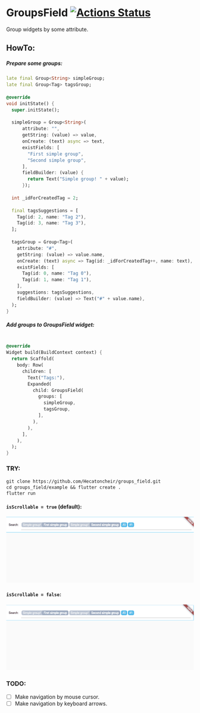 # GroupsField [![Actions Status](https://github.com/Hecatoncheir/groups_field/workflows/check/badge.svg)](https://github.com/Hecatoncheir/groups_field/actions)

Group widgets by some attribute.


## HowTo:

##### Prepare some groups:
```dart
late final Group<String> simpleGroup;
late final Group<Tag> tagsGroup;

@override
void initState() {
  super.initState();

  simpleGroup = Group<String>(
      attribute: "",
      getString: (value) => value,
      onCreate: (text) async => text,
      existFields: [
        "First simple group",
        "Second simple group",
      ],
      fieldBuilder: (value) {
        return Text("Simple group! " + value);
      });

  int _idForCreatedTag = 2;

  final tagsSuggestions = [
    Tag(id: 2, name: "Tag 2"),
    Tag(id: 3, name: "Tag 3"),
  ];

  tagsGroup = Group<Tag>(
    attribute: "#",
    getString: (value) => value.name,
    onCreate: (text) async => Tag(id: _idForCreatedTag++, name: text),
    existFields: [
      Tag(id: 0, name: "Tag 0"),
      Tag(id: 1, name: "Tag 1"),
    ],
    suggestions: tagsSuggestions,
    fieldBuilder: (value) => Text("#" + value.name),
  );
}


```

##### Add groups to GroupsField widget:
```dart

@override
Widget build(BuildContext context) {
  return Scaffold(
    body: Row(
      children: [
        Text("Tags:"),
        Expanded(
          child: GroupsField(
            groups: [
              simpleGroup,
              tagsGroup,
            ],
          ),
        ),
      ],
    ),
  );
}

```

### TRY:

```
git clone https://github.com/Hecatoncheir/groups_field.git
cd groups_field/example && flutter create .
flutter run
```

#### `isScrollable = true` (default):
![With scrollable preview](/preview/with_scrollable.gif)


#### `isScrollable = false`:
![Without scrollable preview](/preview/without_scrollable.gif)


### TODO:
- [ ] Make navigation by mouse cursor.
- [ ] Make navigation by keyboard arrows.
